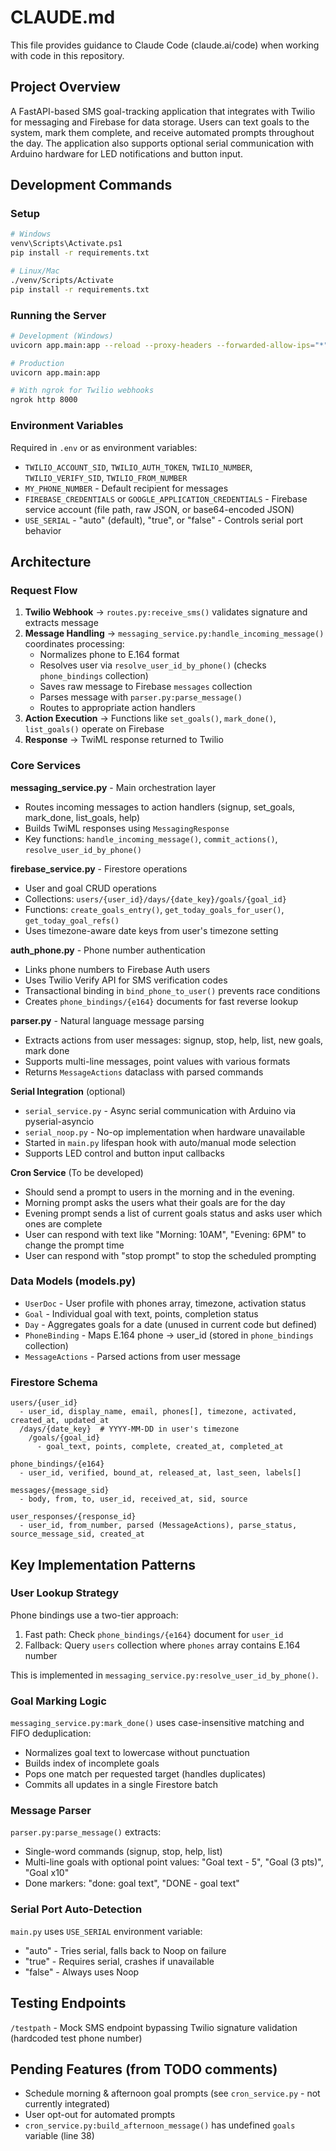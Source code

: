 # CLAUDE.md

This file provides guidance to Claude Code (claude.ai/code) when working with code in this repository.

## Project Overview

A FastAPI-based SMS goal-tracking application that integrates with Twilio for messaging and Firebase for data storage. Users can text goals to the system, mark them complete, and receive automated prompts throughout the day. The application also supports optional serial communication with Arduino hardware for LED notifications and button input.

## Development Commands

### Setup

```bash
# Windows
venv\Scripts\Activate.ps1
pip install -r requirements.txt

# Linux/Mac
./venv/Scripts/Activate
pip install -r requirements.txt
```

### Running the Server

```bash
# Development (Windows)
uvicorn app.main:app --reload --proxy-headers --forwarded-allow-ips="*" --workers 1

# Production
uvicorn app.main:app

# With ngrok for Twilio webhooks
ngrok http 8000
```

### Environment Variables

Required in `.env` or as environment variables:

- `TWILIO_ACCOUNT_SID`, `TWILIO_AUTH_TOKEN`, `TWILIO_NUMBER`, `TWILIO_VERIFY_SID`, `TWILIO_FROM_NUMBER`
- `MY_PHONE_NUMBER` - Default recipient for messages
- `FIREBASE_CREDENTIALS` or `GOOGLE_APPLICATION_CREDENTIALS` - Firebase service account (file path, raw JSON, or base64-encoded JSON)
- `USE_SERIAL` - "auto" (default), "true", or "false" - Controls serial port behavior

## Architecture

### Request Flow

1. **Twilio Webhook** → `routes.py:receive_sms()` validates signature and extracts message
2. **Message Handling** → `messaging_service.py:handle_incoming_message()` coordinates processing:
   - Normalizes phone to E.164 format
   - Resolves user via `resolve_user_id_by_phone()` (checks `phone_bindings` collection)
   - Saves raw message to Firebase `messages` collection
   - Parses message with `parser.py:parse_message()`
   - Routes to appropriate action handlers
3. **Action Execution** → Functions like `set_goals()`, `mark_done()`, `list_goals()` operate on Firebase
4. **Response** → TwiML response returned to Twilio

### Core Services

**messaging_service.py** - Main orchestration layer

- Routes incoming messages to action handlers (signup, set_goals, mark_done, list_goals, help)
- Builds TwiML responses using `MessagingResponse`
- Key functions: `handle_incoming_message()`, `commit_actions()`, `resolve_user_id_by_phone()`

**firebase_service.py** - Firestore operations

- User and goal CRUD operations
- Collections: `users/{user_id}/days/{date_key}/goals/{goal_id}`
- Functions: `create_goals_entry()`, `get_today_goals_for_user()`, `get_today_goal_refs()`
- Uses timezone-aware date keys from user's timezone setting

**auth_phone.py** - Phone number authentication

- Links phone numbers to Firebase Auth users
- Uses Twilio Verify API for SMS verification codes
- Transactional binding in `bind_phone_to_user()` prevents race conditions
- Creates `phone_bindings/{e164}` documents for fast reverse lookup

**parser.py** - Natural language message parsing

- Extracts actions from user messages: signup, stop, help, list, new goals, mark done
- Supports multi-line messages, point values with various formats
- Returns `MessageActions` dataclass with parsed commands

**Serial Integration** (optional)

- `serial_service.py` - Async serial communication with Arduino via pyserial-asyncio
- `serial_noop.py` - No-op implementation when hardware unavailable
- Started in `main.py` lifespan hook with auto/manual mode selection
- Supports LED control and button input callbacks

**Cron Service** (To be developed)

- Should send a prompt to users in the morning and in the evening.
- Morning prompt asks the users what their goals are for the day
- Evening prompt sends a list of current goals status and asks user which ones are complete
- User can respond with text like "Morning: 10AM", "Evening: 6PM" to change the prompt time
- User can respond with "stop prompt" to stop the scheduled prompting

### Data Models (models.py)

- `UserDoc` - User profile with phones array, timezone, activation status
- `Goal` - Individual goal with text, points, completion status
- `Day` - Aggregates goals for a date (unused in current code but defined)
- `PhoneBinding` - Maps E.164 phone → user_id (stored in `phone_bindings` collection)
- `MessageActions` - Parsed actions from user message

### Firestore Schema

```
users/{user_id}
  - user_id, display_name, email, phones[], timezone, activated, created_at, updated_at
  /days/{date_key}  # YYYY-MM-DD in user's timezone
    /goals/{goal_id}
      - goal_text, points, complete, created_at, completed_at

phone_bindings/{e164}
  - user_id, verified, bound_at, released_at, last_seen, labels[]

messages/{message_sid}
  - body, from, to, user_id, received_at, sid, source

user_responses/{response_id}
  - user_id, from_number, parsed (MessageActions), parse_status, source_message_sid, created_at
```

## Key Implementation Patterns

### User Lookup Strategy

Phone bindings use a two-tier approach:

1. Fast path: Check `phone_bindings/{e164}` document for `user_id`
2. Fallback: Query `users` collection where `phones` array contains E.164 number

This is implemented in `messaging_service.py:resolve_user_id_by_phone()`.

### Goal Marking Logic

`messaging_service.py:mark_done()` uses case-insensitive matching and FIFO deduplication:

- Normalizes goal text to lowercase without punctuation
- Builds index of incomplete goals
- Pops one match per requested target (handles duplicates)
- Commits all updates in a single Firestore batch

### Message Parser

`parser.py:parse_message()` extracts:

- Single-word commands (signup, stop, help, list)
- Multi-line goals with optional point values: "Goal text - 5", "Goal (3 pts)", "Goal x10"
- Done markers: "done: goal text", "DONE - goal text"

### Serial Port Auto-Detection

`main.py` uses `USE_SERIAL` environment variable:

- "auto" - Tries serial, falls back to Noop on failure
- "true" - Requires serial, crashes if unavailable
- "false" - Always uses Noop

## Testing Endpoints

`/testpath` - Mock SMS endpoint bypassing Twilio signature validation (hardcoded test phone number)

## Pending Features (from TODO comments)

- Schedule morning & afternoon goal prompts (see `cron_service.py` - not currently integrated)
- User opt-out for automated prompts
- `cron_service.py:build_afternoon_message()` has undefined `goals` variable (line 38)
